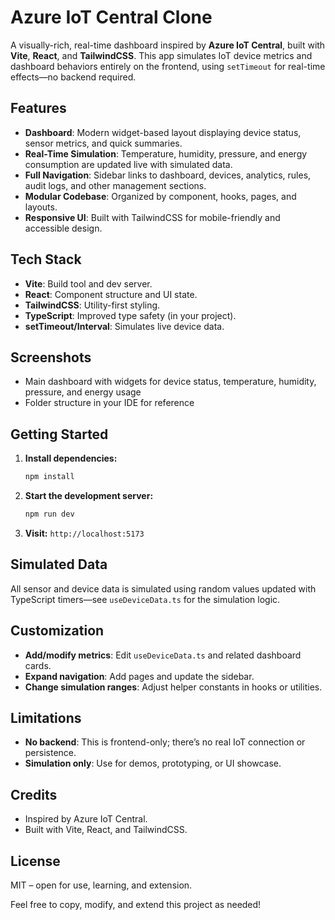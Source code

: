 # Azure IoT Central Clone

A visually-rich, real-time dashboard inspired by **Azure IoT Central**, built with **Vite**, **React**, and **TailwindCSS**. This app simulates IoT device metrics and dashboard behaviors entirely on the frontend, using `setTimeout` for real-time effects—no backend required.

## Features

- **Dashboard**: Modern widget-based layout displaying device status, sensor metrics, and quick summaries.
- **Real-Time Simulation**: Temperature, humidity, pressure, and energy consumption are updated live with simulated data.
- **Full Navigation**: Sidebar links to dashboard, devices, analytics, rules, audit logs, and other management sections.
- **Modular Codebase**: Organized by component, hooks, pages, and layouts.
- **Responsive UI**: Built with TailwindCSS for mobile-friendly and accessible design.

## Tech Stack

- **Vite**: Build tool and dev server.
- **React**: Component structure and UI state.
- **TailwindCSS**: Utility-first styling.
- **TypeScript**: Improved type safety (in your project).
- **setTimeout/Interval**: Simulates live device data.

## Screenshots

- Main dashboard with widgets for device status, temperature, humidity, pressure, and energy usage
- Folder structure in your IDE for reference

## Getting Started

1. **Install dependencies:**
   ```bash
   npm install
   ```
2. **Start the development server:**
   ```bash
   npm run dev
   ```
3. **Visit:** `http://localhost:5173`

## Simulated Data

All sensor and device data is simulated using random values updated with TypeScript timers—see `useDeviceData.ts` for the simulation logic.

## Customization

- **Add/modify metrics**: Edit `useDeviceData.ts` and related dashboard cards.
- **Expand navigation**: Add pages and update the sidebar.
- **Change simulation ranges**: Adjust helper constants in hooks or utilities.

## Limitations

- **No backend**: This is frontend-only; there’s no real IoT connection or persistence.
- **Simulation only**: Use for demos, prototyping, or UI showcase.

## Credits

- Inspired by Azure IoT Central.
- Built with Vite, React, and TailwindCSS.

## License

MIT – open for use, learning, and extension.

Feel free to copy, modify, and extend this project as needed!

